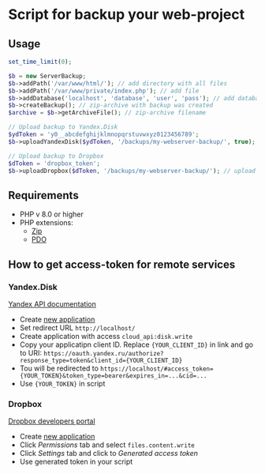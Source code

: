 # Script for backup your web-project
## Usage
```php
set_time_limit(0);

$b = new ServerBackup;
$b->addPath('/var/www/html/'); // add directory with all files
$b->addPath('/var/www/private/index.php'); // add file
$b->addDatabase('localhost', 'database', 'user', 'pass'); // add database dump
$b->createBackup(); // zip-archive with backup was created
$archive = $b->getArchiveFile(); // zip-archive filename

// Upload backup to Yandex.Disk
$ydToken = 'y0__abcdefghijklmnopqrstuvwxyz0123456789';
$b->uploadYandexDisk($ydToken, '/backups/my-webserver-backup/', true); // if third param is true - archive file will be deleted

// Upload backup to Dropbox
$dToken = 'dropbox_token';
$b->uploadDropbox($dToken, '/backups/my-webserver-backup/'); // upload archive to dropbox
```

## Requirements
- PHP v 8.0 or higher
- PHP extensions:
  - [Zip](https://www.php.net/manual/en/class.ziparchive.php)
  - [PDO](https://www.php.net/manual/en/class.pdo.php)
 
## How to get access-token for remote services
### Yandex.Disk
[Yandex API documentation](https://yandex.ru/dev/disk-api/doc/ru/concepts/quickstart#quickstart__oauth)
- Create [new application](https://oauth.yandex.ru/client/new/)
- Set redirect URL `http://localhost/`
- Create application with access `cloud_api:disk.write`
- Copy your applicatipn client ID. Replace `{YOUR_CLIENT_ID}` in link and go to URI: `https://oauth.yandex.ru/authorize?response_type=token&client_id={YOUR_CLIENT_ID}`
- Tou will be redirected to `https://localhost/#access_token={YOUR_TOKEN}&token_type=bearer&expires_in=...&cid=...`
- Use `{YOUR_TOKEN}` in script

### Dropbox
[Dropbox developers portal](https://www.dropbox.com/developers/)
- Create [new application](https://www.dropbox.com/developers/apps/create)
- Click *Permissions* tab and select `files.content.write`
- Click *Settings* tab and click to *Generated access token*
- Use generated token in your script
